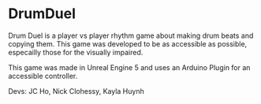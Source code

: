 # DrumDuel
 
Drum Duel is a player vs player rhythm game about making drum beats and copying them. This game was developed to be as accessible as
possible, especailly those for the visually impaired.

This game was made in Unreal Engine 5 and uses an Arduino Plugin for an accessible controller.

Devs: JC Ho, Nick Clohessy, Kayla Huynh

